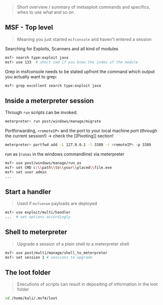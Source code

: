 > Short overview / summary of metasploit commands and specifics, when to use what and so on

## MSF - Top level

> Meaning you just started `msfconsole` and haven't entered a session

Searching for Exploits, Scanners and all kind of modules

```bash
msf> search type:exploit java
msf> use 133  # short cmd if you know the index of the module
```

Grep in msfconsole needs to be stated upfront the command which output you actually want to grep:

```bash
msf> grep excellent search type:exploit java
```

## Inside a meterpreter session

Through `run` scripts can be invoked.

```bash
meterpreter> run post/windows/manage/migrate
```

Portforwarding, `<remoteIP>` and the port to your local machine port (through the current session!) -> check the [[Pivoting]] section!

```bash
meterpreter> portfwd add -L 127.0.0.1 -l 3389 -r <remoteIP> -p 3389
```

run as (`runas` in the windows commandline) via meterpreter

```bash
msf> use post/windows/manage/run_as
msf> set CMD c:\\path\\to\\your\\placed\\file.exe
msf> set user admin
...
```


## Start a handler

> Used if `msfvenom` payloads are deployed

```bash
msf> use exploit/multi/handler
...  # set options accordingly
```

## Shell to meterpreter

> Upgrade a session of a plain shell to a meterpreter shell

```bash
msf> use post/multi/manage/shell_to_meterpreter
msf> set session 1 # sessions to upgrade
```

## The loot folder

> Executions of scripts can result in depositing of information in the loot folder

```bash
cd /home/kali/.msf4/loot
```

